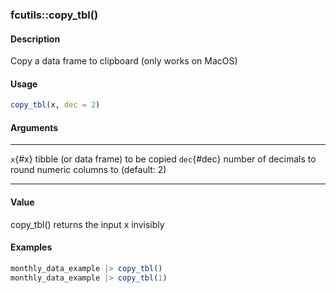 ### fcutils::copy_tbl()

#### Description

Copy a data frame to clipboard (only works on MacOS)

#### Usage

``` R
copy_tbl(x, dec = 2)
```

#### Arguments

  ------------- -------------------------------------------------------------
  `x`{#x}       tibble (or data frame) to be copied
  `dec`{#dec}   number of decimals to round numeric columns to (default: 2)
  ------------- -------------------------------------------------------------

#### Value

copy_tbl() returns the input x invisibly

#### Examples

``` R
monthly_data_example |> copy_tbl()
monthly_data_example |> copy_tbl(1)
```
